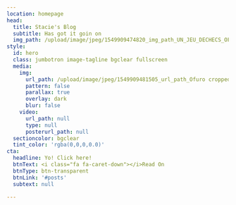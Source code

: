 ```yaml
---
location: homepage
head:
  title: Stacie's Blog
  subtitle: Has got it goin on
  img_path: /upload/image/jpeg/1549909474820_img_path_UN_JEU_DECHECS_OFURO_2019_1.jpg
style:
  id: hero
  class: jumbotron image-tagline bgclear fullscreen
  media:
    img:
      url_path: /upload/image/jpeg/1549909481505_url_path_Ofuro cropped.jpg
      pattern: false
      parallax: true
      overlay: dark
      blur: false
    video:
      url_path: null
      type: null
      posterurl_path: null
  sectioncolor: bgclear
  tint_color: 'rgba(0,0,0,0.0)'
cta:
  headline: Yo! Click here!
  btnText: <i class="fa fa-caret-down"></i>Read On
  btnType: btn-transparent
  btnLink: '#posts'
  subtext: null

---
```


